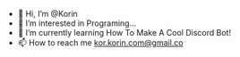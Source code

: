 - 👋 Hi, I’m @Korin
- 👀 I’m interested in Programing...
- 🌱 I’m currently learning How To Make A Cool Discord Bot!
- 📫 How to reach me kor.korin.com@gmail.co
